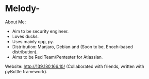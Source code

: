 # Melody-

About Me: 
- Aim to be security engineer. 
- Loves ducks. 
- Uses mainly cpp, py. 
- Distribution: Manjaro, Debian and (Soon to be, Enoch-based distribution). 
- Aims to be Red Team/Pentester for Atlassian. 

Website: http://139.180.166.10/ 
(Collaborated with friends, written with pyBottle framework). 
